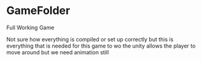 # GameFolder
Full Working Game

Not sure how everything is compiled or set up correctly but this is everything that is needed for this game to wo the unity allows the player to move around but we need animation still
